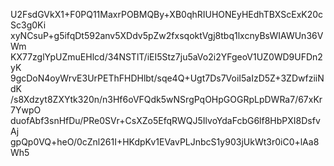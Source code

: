 U2FsdGVkX1+F0PQ11MaxrPOBMQBy+XB0qhRIUHONEyHEdhTBXScExK20cSc3g0Ki
xyNCsuP+g5ifqDt592anv5XDdv5pZw2fxsqoktVgj8tbq1lxcnyBsWIAWUn36VWm
KX77zglYpUZmuEHlcd/34NSTlT/iEI5Stz7ju5aVo2i2YFgeoV1UZ0WD9UFDn2yK
9gcDoN4oyWrvE3UrPEThFHDHlbt/sqe4Q+Ugt7Ds7VoiI5aIzD5Z+3ZDwfziiNdK
/s8Xdzyt8ZXYtk320n/n3Hf6oVFQdk5wNSrgPqOHpGOGRpLpDWRa7/67xKr7YwpO
duofAbf3snHfDu/PRe0SVr+CsXZo5EfqRWQJ5IlvoYdaFcbG6lf8HbPXI8DsfvAj
gpQp0VQ+heO/0cZnl261I+HKdpKv1EVavPLJnbcS1y903jUkWt3r0iC0+lAa8Wh5
